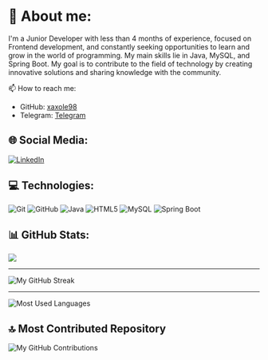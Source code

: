 # 💫 About me:
I'm a Junior Developer with less than 4 months of experience, focused on Frontend development, and constantly seeking opportunities to learn and grow in the world of programming. My main skills lie in Java, MySQL, and Spring Boot. My goal is to contribute to the field of technology by creating innovative solutions and sharing knowledge with the community.

📫 How to reach me:

- GitHub: [xaxole98](https://github.com/xaxole98)
- Telegram: [Telegram](https://t.me/xaxole98)

## 🌐 Social Media:
[![LinkedIn](https://img.shields.io/badge/LinkedIn-%230077B5.svg?logo=linkedin&logoColor=white)](https://www.linkedin.com/in/alex-pacheco-developer/) 

## 💻 Technologies:
![Git](https://img.shields.io/badge/Git-fc6d26?style=for-the-badge&logo=git&logoColor=white)
![GitHub](https://img.shields.io/badge/GitHub-%23121011.svg?style=for-the-badge&logo=github&logoColor=white)
![Java](https://img.shields.io/badge/Java-%23ED8B00.svg?style=for-the-badge&logo=java&logoColor=white)
![HTML5](https://img.shields.io/badge/HTML5-%23E34F26.svg?style=for-the-badge&logo=html5&logoColor=white) 
![MySQL](https://img.shields.io/badge/MySQL-%2300f.svg?style=for-the-badge&logo=mysql&logoColor=white)
![Spring Boot](https://img.shields.io/badge/Spring%20Boot-%236DB33F.svg?style=for-the-badge&logo=spring&logoColor=white)

## 📊 GitHub Stats:


![](https://github-readme-stats.vercel.app/api?username=xaxole98&theme=midnight-purple&hide_border=false&include_all_commits=true)


---


![My GitHub Streak](https://github-readme-streak-stats.herokuapp.com/?user=xaxole98&theme=midnight-purple&hide_border=false)


---


![Most Used Languages](https://github-readme-stats.vercel.app/api/top-langs/?username=xaxole98&theme=midnight-purple&hide_border=false&include_all_commits=true&count_private=false&layout=compact)

## 🔝 Most Contributed Repository
![My GitHub Contributions](https://github-contributor-stats.vercel.app/api?username=xaxole98&limit=5&theme=radical&combine_all_yearly_contributions=true)

